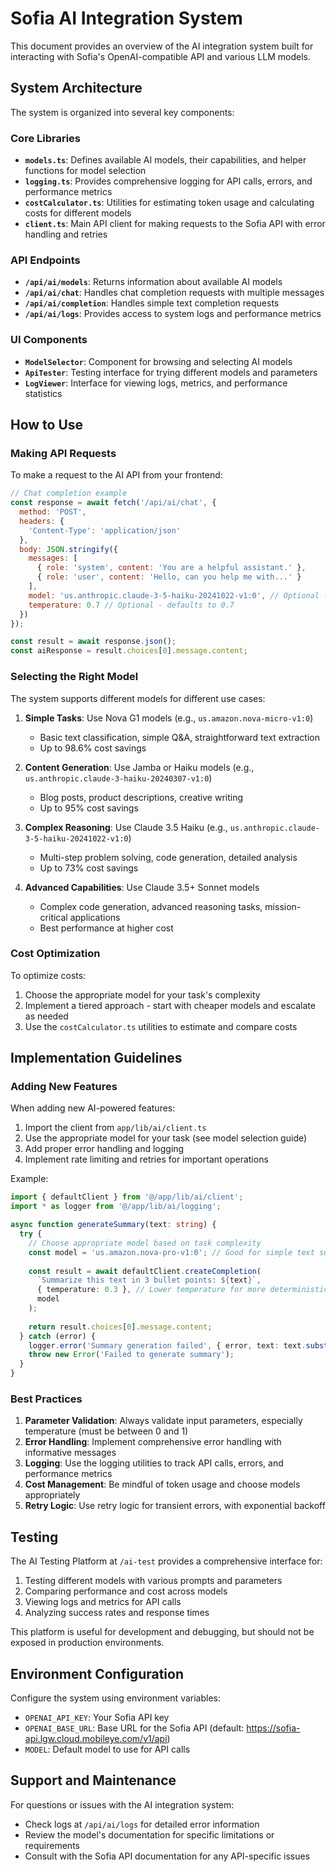 # Sofia AI Integration System

This document provides an overview of the AI integration system built for interacting with Sofia's OpenAI-compatible API and various LLM models.

## System Architecture

The system is organized into several key components:

### Core Libraries

- **`models.ts`**: Defines available AI models, their capabilities, and helper functions for model selection
- **`logging.ts`**: Provides comprehensive logging for API calls, errors, and performance metrics
- **`costCalculator.ts`**: Utilities for estimating token usage and calculating costs for different models
- **`client.ts`**: Main API client for making requests to the Sofia API with error handling and retries

### API Endpoints

- **`/api/ai/models`**: Returns information about available AI models
- **`/api/ai/chat`**: Handles chat completion requests with multiple messages
- **`/api/ai/completion`**: Handles simple text completion requests
- **`/api/ai/logs`**: Provides access to system logs and performance metrics

### UI Components

- **`ModelSelector`**: Component for browsing and selecting AI models
- **`ApiTester`**: Testing interface for trying different models and parameters
- **`LogViewer`**: Interface for viewing logs, metrics, and performance statistics

## How to Use

### Making API Requests

To make a request to the AI API from your frontend:

```javascript
// Chat completion example
const response = await fetch('/api/ai/chat', {
  method: 'POST',
  headers: {
    'Content-Type': 'application/json'
  },
  body: JSON.stringify({
    messages: [
      { role: 'system', content: 'You are a helpful assistant.' },
      { role: 'user', content: 'Hello, can you help me with...' }
    ],
    model: 'us.anthropic.claude-3-5-haiku-20241022-v1:0', // Optional - defaults to env variable
    temperature: 0.7 // Optional - defaults to 0.7
  })
});

const result = await response.json();
const aiResponse = result.choices[0].message.content;
```

### Selecting the Right Model

The system supports different models for different use cases:

1. **Simple Tasks**: Use Nova G1 models (e.g., `us.amazon.nova-micro-v1:0`)
   - Basic text classification, simple Q&A, straightforward text extraction
   - Up to 98.6% cost savings

2. **Content Generation**: Use Jamba or Haiku models (e.g., `us.anthropic.claude-3-haiku-20240307-v1:0`)
   - Blog posts, product descriptions, creative writing
   - Up to 95% cost savings

3. **Complex Reasoning**: Use Claude 3.5 Haiku (e.g., `us.anthropic.claude-3-5-haiku-20241022-v1:0`)
   - Multi-step problem solving, code generation, detailed analysis
   - Up to 73% cost savings

4. **Advanced Capabilities**: Use Claude 3.5+ Sonnet models
   - Complex code generation, advanced reasoning tasks, mission-critical applications
   - Best performance at higher cost

### Cost Optimization

To optimize costs:

1. Choose the appropriate model for your task's complexity
2. Implement a tiered approach - start with cheaper models and escalate as needed
3. Use the `costCalculator.ts` utilities to estimate and compare costs

## Implementation Guidelines

### Adding New Features

When adding new AI-powered features:

1. Import the client from `app/lib/ai/client.ts`
2. Use the appropriate model for your task (see model selection guide)
3. Add proper error handling and logging
4. Implement rate limiting and retries for important operations

Example:

```typescript
import { defaultClient } from '@/app/lib/ai/client';
import * as logger from '@/app/lib/ai/logging';

async function generateSummary(text: string) {
  try {
    // Choose appropriate model based on task complexity
    const model = 'us.amazon.nova-pro-v1:0'; // Good for simple text summarization
    
    const result = await defaultClient.createCompletion(
      `Summarize this text in 3 bullet points: ${text}`,
      { temperature: 0.3 }, // Lower temperature for more deterministic output
      model
    );
    
    return result.choices[0].message.content;
  } catch (error) {
    logger.error('Summary generation failed', { error, text: text.substring(0, 100) });
    throw new Error('Failed to generate summary');
  }
}
```

### Best Practices

1. **Parameter Validation**: Always validate input parameters, especially temperature (must be between 0 and 1)
2. **Error Handling**: Implement comprehensive error handling with informative messages
3. **Logging**: Use the logging utilities to track API calls, errors, and performance metrics
4. **Cost Management**: Be mindful of token usage and choose models appropriately
5. **Retry Logic**: Use retry logic for transient errors, with exponential backoff

## Testing

The AI Testing Platform at `/ai-test` provides a comprehensive interface for:

1. Testing different models with various prompts and parameters
2. Comparing performance and cost across models
3. Viewing logs and metrics for API calls
4. Analyzing success rates and response times

This platform is useful for development and debugging, but should not be exposed in production environments.

## Environment Configuration

Configure the system using environment variables:

- `OPENAI_API_KEY`: Your Sofia API key
- `OPENAI_BASE_URL`: Base URL for the Sofia API (default: https://sofia-api.lgw.cloud.mobileye.com/v1/api)
- `MODEL`: Default model to use for API calls

## Support and Maintenance

For questions or issues with the AI integration system:

- Check logs at `/api/ai/logs` for detailed error information
- Review the model's documentation for specific limitations or requirements
- Consult with the Sofia API documentation for any API-specific issues 